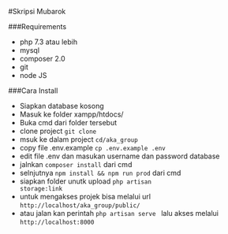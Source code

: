 #Skripsi Mubarok

###Requirements

* php 7.3 atau lebih
* mysql
* composer 2.0
* git
* node JS


###Cara Install

* Siapkan database kosong
* Masuk ke folder xampp/htdocs/
* Buka cmd dari folder tersebut
* clone project <code>git clone</code>
* msuk ke dalam project <code>cd/aka_group</code>
* copy file .env.example <code>cp .env.example .env</code>
* edit file .env dan masukan username dan password database
* jalnkan <code>composer install</code> dari cmd
* selnjutnya <code>npm install && npm run prod</code> dari cmd
* siapkan folder unutk upload <code>php artisan storage:link</code>
* untuk mengakses projek bisa melalui url <code>http://localhost/aka_group/public/ </code>
* atau jalan kan perintah <code>php artisan serve </code>  lalu akses melalui <code>http://localhost:8000 </code>
